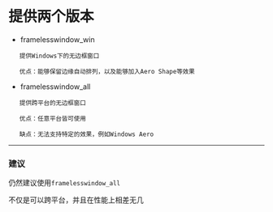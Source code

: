 # 提供两个版本

 - framelesswindow_win

```
   提供Windows下的无边框窗口

   优点：能够保留边缘自动排列，以及能够加入Aero Shape等效果

```
 - framelesswindow_all

```
   提供跨平台的无边框窗口

   优点：任意平台皆可使用

   缺点：无法支持特定的效果，例如Windows Aero

```
------

### 建议

   仍然建议使用`framelesswindow_all`

   不仅是可以跨平台，并且在性能上相差无几
